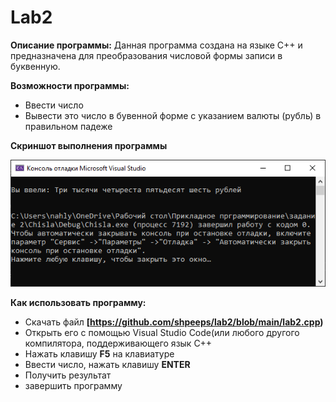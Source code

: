 # Lab2

**Описание программы:**
Данная программа создана на языке C++ и предназначена для преобразования числовой формы записи в буквенную.

**Возможности программы:**
- Ввести число
- Вывести это число в бувенной форме с указанием валюты (рубль) в правильном падеже

**Скриншот выполнения программы**

![Alt-текст](https://github.com/shpeeps/lab2/blob/main/image.png)

**Как использовать программу:**
- Скачать файл **[https://github.com/shpeeps/lab2/blob/main/lab2.cpp)**
- Открыть его с помощью Visual Studio Code(или любого другого компилятора, поддерживающего язык C++
- Нажать клавишу **F5** на клавиатуре
- Ввести число, нажать клавишу **ENTER**
- Получить результат
- завершить программу
